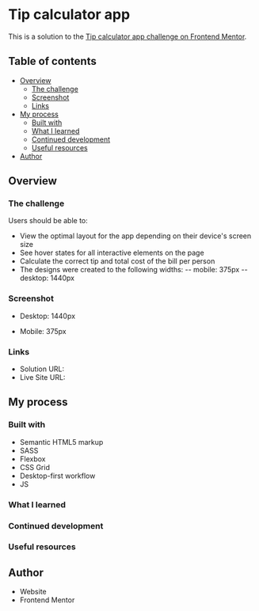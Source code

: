 # Tip calculator app

This is a solution to the [Tip calculator app challenge on Frontend Mentor](https://www.frontendmentor.io/challenges/tip-calculator-app-ugJNGbJUX).

## Table of contents

- [Overview](#overview)
  - [The challenge](#the-challenge)
  - [Screenshot](#screenshot)
  - [Links](#links)
- [My process](#my-process)
  - [Built with](#built-with)
  - [What I learned](#what-i-learned)
  - [Continued development](#continued-development)
  - [Useful resources](#useful-resources)
- [Author](#author)

## Overview

### The challenge

Users should be able to:

- View the optimal layout for the app depending on their device's screen size
- See hover states for all interactive elements on the page
- Calculate the correct tip and total cost of the bill per person
- The designs were created to the following widths:
  -- mobile: 375px
  -- desktop: 1440px

### Screenshot

- Desktop: 1440px

- Mobile: 375px

### Links

- Solution URL:
- Live Site URL:

## My process

### Built with

- Semantic HTML5 markup
- SASS
- Flexbox
- CSS Grid
- Desktop-first workflow
- JS

### What I learned

### Continued development

### Useful resources

## Author

- Website
- Frontend Mentor
